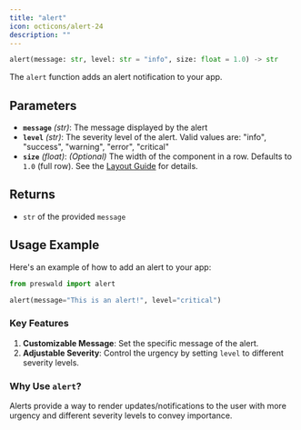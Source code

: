 ```yaml
---
title: "alert"
icon: octicons/alert-24
description: ""
---
```


```python
alert(message: str, level: str = "info", size: float = 1.0) -> str
```

The `alert` function adds an alert notification to your app.

## Parameters

- **`message`** _(str)_: The message displayed by the alert
- **`level`** _(str)_: The severity level of the alert. Valid values are: "info", "success", "warning", "error", "critical"
- **`size`** _(float)_: _(Optional)_ The width of the component in a row. Defaults to `1.0` (full row). See the [Layout Guide](/layout/guide) for details.

## Returns

- `str` of the provided `message`

## Usage Example

Here's an example of how to add an alert to your app:

```python
from preswald import alert

alert(message="This is an alert!", level="critical")
```

### Key Features

1. **Customizable Message**: Set the specific message of the alert.
2. **Adjustable Severity**: Control the urgency by setting `level` to different severity levels.

### Why Use `alert`?

Alerts provide a way to render updates/notifications to the user with more urgency and different severity levels to convey importance.
